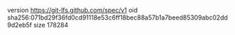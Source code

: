 version https://git-lfs.github.com/spec/v1
oid sha256:071bd29f36fd0cd91118e53c6ff18bec88a57b1a7beed85309abc02dd9d2eb5f
size 178284
